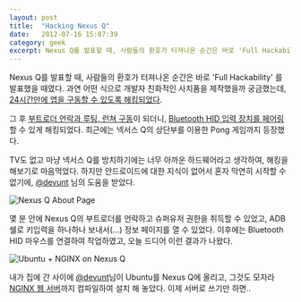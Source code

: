 ```yaml
---
layout: post
title:  "Hacking Nexus Q"
date:   2012-07-16 15:07:39
category: geek
excerpt: Nexus Q를 발표할 때, 사람들의 환호가 터져나온 순간은 바로 'Full Hackability' 를 발표했을 때였다..
---
```


Nexus Q를 발표할 때, 사람들의 환호가 터져나온 순간은 바로 'Full Hackability' 를 발표했을 때였다. 과연 어떤 식으로 개발자 친화적인 사치품을 제작했을까 궁금했는데, [24시간만에 앱을 구동할 수 있도록 해킹되었다](http://www.theverge.com/2012/6/28/3123155/google-nexus-q-games-hack).

그 후 [부트로더 언락과 루팅, 런쳐 구동](http://forum.xda-developers.com/showthread.php?p=28484300)이 되더니, [Bluetooth HID 입력 장치를 페어링](http://droidcloudshare.blogspot.kr/) 할 수 있게 해킹되었다. 최근에는 넥서스 Q의 상단부를 이용한 Pong 게임까지 등장했다.

TV도 없고 마냥 넥서스 Q를 방치하기에는 너무 아까운 하드웨어라고 생각하여, 해킹을 해보기로 마음먹었다. 하지만 안드로이드에 대한 지식이 없어서 혼자 막연히 시작할 수 없기에,  [@devunt](http://twitter.com/devunt) 님의 도움을 받았다.

![Nexus Q About Page](http://storage.googleapis.com/simplist/attachments/2012-07-16-nexus-q-about-page.jpg)

몇 분 안에 Nexus Q의 부트로더를 언락하고 슈퍼유저 권한을 취득할 수 있었고, ADB 쉘로 키입력을 하나하나 보내서(...) 정보 페이지를 열 수 있었다. 이후에는 Bluetooth HID 마우스를 연결하여 작업하였고, 오늘 드디어 이런 결과가 나왔다.

![Ubuntu + NGINX on Nexus Q](http://storage.googleapis.com/simplist/attachments/2012-07-16-ubuntu-on-q.jpg)

내가 집에 간 사이에 [@devunt](http://twitter.com/devunt)님이 Ubuntu를 Nexus Q에 올리고, 그것도 모자라 [NGINX 웹 서버](http://nginx.org/)까지 컴파일하여 설치 해 놓았다. 이제 서버로 쓰기만 하면..